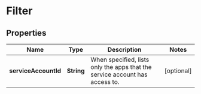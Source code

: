

# Filter

## Properties

Name | Type | Description | Notes
------------ | ------------- | ------------- | -------------
**serviceAccountId** | **String** | When specified, lists only the apps that the service account has access to. |  [optional]



